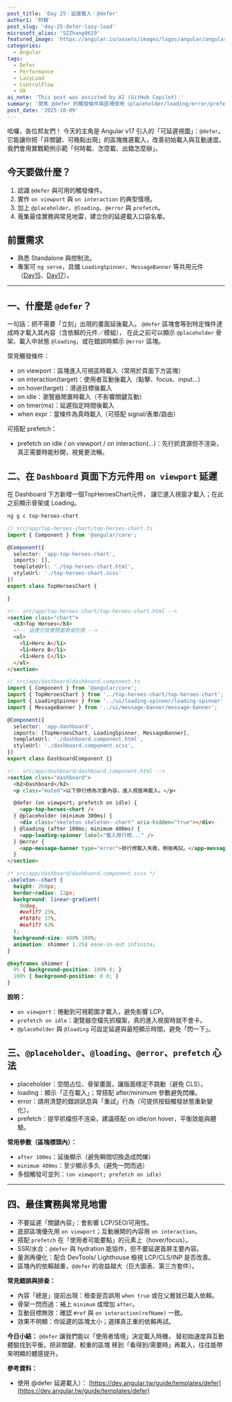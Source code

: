 ```yaml
---
post_title: 'Day 25｜延遲載入：@defer'
author1: '阿蘇'
post_slug: 'day-25-defer-lazy-load'
microsoft_alias: 'SZZhang0619'
featured_image: 'https://angular.io/assets/images/logos/angular/angular.svg'
categories:
  - Angular
tags:
  - Defer
  - Performance
  - LazyLoad
  - ControlFlow
  - UX
ai_note: 'This post was assisted by AI (GitHub Copilot).'
summary: '聚焦 @defer 的觸發條件與區塊使用（placeholder/loading/error/prefetch），以實作範例展示如何延遲載入非關鍵視圖、改善 LCP 與互動體驗。'
post_date: '2025-10-09'
---
```


哈囉，各位邦友們！
今天的主角是 Angular v17 引入的「可延遲視圖」：`@defer`。
它能讓你把「非關鍵、可晚點出現」的區塊推遲載入，改善初始載入與互動速度。
我們會用實戰範例示範「何時載、怎麼載、出錯怎麼辦」。

## 今天要做什麼？
1. 認識 `@defer` 與可用的觸發條件。
2. 實作 `on viewport` 與 `on interaction` 的典型情境。
3. 加上 `@placeholder`、`@loading`、`@error` 與 `prefetch`。
4. 蒐集最佳實務與常見地雷，建立你的延遲載入口袋名單。

## 前置需求
- 熟悉 Standalone 與控制流。
- 專案可 `ng serve`，具備 `LoadingSpinner`、`MessageBanner` 等共用元件（[Day15](https://ithelp.ithome.com.tw/articles/10390073)、[Day17](https://ithelp.ithome.com.tw/articles/10391966)）。

---

## 一、什麼是 `@defer`？
一句話：把不需要「立刻」出現的畫面延後載入。
`@defer` 區塊會等到特定條件達成時才載入其內容（含依賴的元件／模組），
在此之前可以顯示 `@placeholder` 骨架、載入中狀態 `@loading`，或在錯誤時顯示 `@error` 區塊。

常見觸發條件：
- on viewport：區塊進入可視區時載入（常用於頁面下方區塊）
- on interaction(target)：使用者互動後載入（點擊、focus、input…）
- on hover(target)：滑過目標後載入
- on idle：瀏覽器閒置時載入（不影響關鍵互動）
- on timer(ms)：延遲指定時間後載入
- when expr：當條件為真時載入（可搭配 signal/表單/路由）

可搭配 prefetch：
- prefetch on idle / on viewport / on interaction(...)：先行抓資源但不渲染，
  真正需要時能秒開，視覺更流暢。

## 二、在 `Dashboard` 頁面下方元件用 `on viewport` 延遲
在 Dashboard 下方新增一個TopHeroesChart元件，
讓它進入視窗才載入；在此之前顯示骨架或 Loading。

```sh
ng g c top-heroes-chart
```

```ts
// src/app/top-heroes-chart/top-heroes-chart.ts
import { Component } from '@angular/core';

@Component({
  selector: 'app-top-heroes-chart',
  imports: [],
  templateUrl: './top-heroes-chart.html',
  styleUrl: './top-heroes-chart.scss'
})
export class TopHeroesChart {

}
```

```html
<!-- src/app/top-heroes-chart/top-heroes-chart.html -->
<section class="chart">
  <h3>Top Heroes</h3>
  <!-- 這裡可放實際圖表或列表 -->
  <ul>
    <li>Hero A</li>
    <li>Hero B</li>
    <li>Hero C</li>
  </ul>
</section>
```

```ts
// src/app/dashboard/dashboard.component.ts
import { Component } from '@angular/core';
import { TopHeroesChart } from '../top-heroes-chart/top-heroes-chart';
import { LoadingSpinner } from '../ui/loading-spinner/loading-spinner';
import { MessageBanner } from '../ui/message-banner/message-banner';

@Component({
  selector: 'app-dashboard',
  imports: [TopHeroesChart, LoadingSpinner, MessageBanner],
  templateUrl: './dashboard.component.html',
  styleUrl: './dashboard.component.scss',
})
export class DashboardComponent {}
```

```html
<!-- src/app/dashboard/dashboard.component.html -->
<section class="dashboard">
  <h2>Dashboard</h2>
  <p class="muted">以下排行榜為次要內容，進入視窗再載入。</p>

  @defer (on viewport; prefetch on idle) {
    <app-top-heroes-chart />
  } @placeholder (minimum 300ms) {
    <div class="skeleton skeleton--chart" aria-hidden="true"></div>
  } @loading (after 100ms; minimum 400ms) {
    <app-loading-spinner label="載入排行榜..." />
  } @error {
    <app-message-banner type="error">排行榜載入失敗，稍後再試。</app-message-banner>
  }
</section>
```

```scss
/* src/app/dashboard/dashboard.component.scss */
.skeleton--chart {
  height: 260px;
  border-radius: 12px;
  background: linear-gradient(
    90deg,
    #eef1f7 25%,
    #f6f8fc 37%,
    #eef1f7 63%
  );
  background-size: 400% 100%;
  animation: shimmer 1.25s ease-in-out infinite;
}

@keyframes shimmer {
  0% { background-position: 100% 0; }
  100% { background-position: 0 0; }
}
```
**說明：**
- `on viewport`：捲動到可視範圍才載入，避免影響 LCP。
- `prefetch on idle`：瀏覽器空檔先抓檔案，真的進入視窗時就不會卡。
- `@placeholder` 與 `@loading` 可設定延遲與最短顯示時間，避免「閃一下」。

## 三、`@placeholder`、`@loading`、`@error`、`prefetch` 心法
- placeholder：空間占位、骨架畫面，讓版面穩定不跳動（避免 CLS）。
- loading：顯示「正在載入」；常搭配 after/minimum 參數避免閃爍。
- error：請用清楚的錯誤訊息與「重試」行為（可提供按鈕觸發狀態重新變化）。
- prefetch：提早抓檔但不渲染，建議搭配 on idle/on hover，平衡效能與體驗。

**常用參數（區塊標頭內）：**
- `after 100ms`：延後顯示（避免瞬間切換造成閃爍）
- `minimum 400ms`：至少顯示多久（避免一閃而過）
- 多個觸發可並列：`(on viewport; prefetch on idle)`

---

## 四、最佳實務與常見地雷
- 不要延遲「關鍵內容」：會影響 LCP/SEO/可用性。
- 底部區塊優先用 `on viewport`；互動展開的內容用 `on interaction`。
- 搭配 `prefetch` 在「使用者可能要點」的元素上（hover/focus）。
- SSR/水合：`@defer` 與 hydration 能協作，但不要延遲首屏主要內容。
- 量測再優化：配合 DevTools/ Lighthouse 檢視 LCP/CLS/INP 是否改善。
- 區塊內的依賴越重，`@defer` 的收益越大（巨大圖表、第三方套件）。

**常見錯誤與排查：**
- 內容「總是」提前出現：檢查是否誤用 `when true` 或在父層就已載入依賴。
- 骨架一閃而過：補上 `minimum` 或增加 `after`。
- 互動目標無效：確認 `#ref` 與 `on interaction(refName)` 一致。
- 效果不明顯：你延遲的區塊太小；選擇真正重的依賴再試。

**今日小結：**
`@defer` 讓我們能以「使用者情境」決定載入時機，
替初始速度與互動體驗找到平衡。把非關鍵、較重的區塊
移到「看得到/需要時」再載入，往往能帶來明顯的體感提升。

**參考資料：**
- 使用 @defer 延遲載入）：
  [https://dev.angular.tw/guide/templates/defer](https://dev.angular.tw/guide/templates/defer)